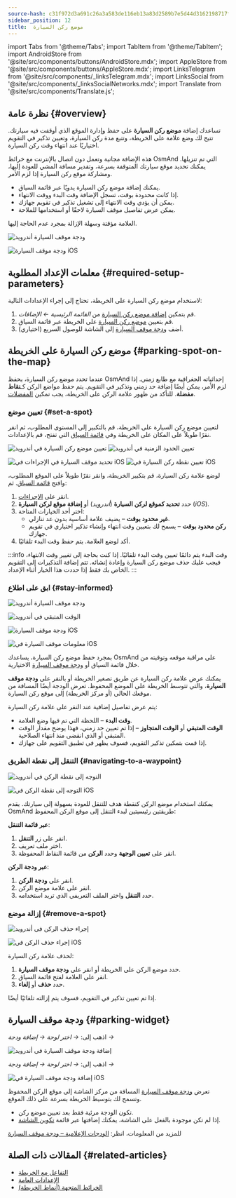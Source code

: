 ```yaml
---
source-hash: c31f972d3a691c26a3a583de116eb13a83d2589b7e5d44d3162198717f9b326f
sidebar_position: 12
title:  موضع ركن السيارة
---
```


import Tabs from '@theme/Tabs';
import TabItem from '@theme/TabItem';
import AndroidStore from '@site/src/components/buttons/AndroidStore.mdx';
import AppleStore from '@site/src/components/buttons/AppleStore.mdx';
import LinksTelegram from '@site/src/components/_linksTelegram.mdx';
import LinksSocial from '@site/src/components/_linksSocialNetworks.mdx';
import Translate from '@site/src/components/Translate.js';


## نظرة عامة {#overview}

تساعدك إضافة **موضع ركن السيارة** على حفظ وإدارة الموقع الذي أوقفت فيه سيارتك. تتيح لك وضع علامة على الخريطة، وتتبع مدة ركن السيارة، وتعيين تذكير في التقويم اختياريًا عند انتهاء وقت ركن السيارة.

هذه الإضافة مجانية وتعمل دون اتصال بالإنترنت مع خرائط OsmAnd التي تم تنزيلها. يمكنك تحديد موقع سيارتك المتوقفة بسرعة، وتقدير مسافة المشي للعودة إليها، ومشاركة موقع ركن السيارة إذا لزم الأمر.

- يمكنك إضافة موضع ركن السيارة يدويًا عبر قائمة السياق.
- إذا كانت محدودة بوقت، تسجل الإضافة وقت البدء ووقت الانتهاء.
- يمكن أن يؤدي وقت الانتهاء إلى تشغيل تذكير في تقويم جهازك.
- يمكن عرض تفاصيل موقف السيارة لاحقًا أو استخدامها للملاحة.

العلامة مؤقتة وسهلة الإزالة بمجرد عدم الحاجة إليها.

<Tabs groupId="operating-systems" queryString="current-os">

<TabItem value="android" label="أندرويد">

![ودجة موقف السيارة أندرويد](@site/static/img/plugins/parking/parking_widget_android.png)

</TabItem>

<TabItem value="ios" label="iOS">

![ودجة موقف السيارة iOS](@site/static/img/plugins/parking/parking_widget_ios.png)

</TabItem>

</Tabs>


## معلمات الإعداد المطلوبة {#required-setup-parameters}

لاستخدام موضع ركن السيارة على الخريطة، تحتاج إلى إجراء الإعدادات التالية:

1. قم بتمكين [إضافة موضع ركن السيارة](../plugins/index.md#enable--disable) من *القائمة الرئيسية ← الإضافات*.  
2. قم بتعيين [موضع ركن السيارة](#set-a-spot) على الخريطة عبر قائمة السياق.
3. (اختياري) أضف [ودجة موقف السيارة](#parking-widget) إلى الشاشة للوصول السريع.  


## موضع ركن السيارة على الخريطة {#parking-spot-on-the-map}

عندما تحدد موضع ركن السيارة، يحفظ OsmAnd إحداثياته الجغرافية مع طابع زمني. إذا لزم الأمر، يمكن أيضًا إضافة حد زمني وتذكير في التقويم. يتم حفظ مواضع الركن كـ**نقاط مفضلة**. للتأكد من ظهور علامة الركن على الخريطة، يجب تمكين [المفضلات](../personal/favorites.md).


### تعيين موضع {#set-a-spot}

لتعيين موضع ركن السيارة على الخريطة، قم بالتكبير إلى المستوى المطلوب، ثم انقر نقرًا طويلاً على المكان على الخريطة وفي [قائمة السياق](../map/map-context-menu.md) التي تفتح، قم بالإعدادات.

<Tabs groupId="operating-systems" queryString="current-os">

<TabItem value="android" label="أندرويد">

![تعيين موضع ركن السيارة في أندرويد](@site/static/img/plugins/parking/and_set_p_point_limit.png) ![تعيين الحدود الزمنية في أندرويد](@site/static/img/plugins/parking/and_set_p_point4_.png)

</TabItem>

<TabItem value="ios" label="iOS">

![تحديد موقف السيارة في الإجراءات في iOS](@site/static/img/plugins/parking/ios_set_p_point2.png)  ![تعيين نقطة ركن السيارة في iOS](@site/static/img/plugins/parking/ios_set_p_point3_-2.png)

</TabItem>

</Tabs>

لوضع علامة ركن السيارة، قم بتكبير الخريطة، وانقر نقرًا طويلاً على الموقع المطلوب، وافتح [قائمة السياق](../map/map-context-menu.md). ثم:

1. انقر على [الإجراءات](../map/map-context-menu#actions).
2. حدد **تحديد كموقع لركن السيارة** (*أندرويد*) أو **إضافة موقع لركن السيارة** (*iOS*).
3. اختر أحد الخيارات المتاحة:
   - **غير محدود بوقت** – يضيف علامة أساسية بدون عد تنازلي.
   - **ركن محدود بوقت** – يسمح لك بتعيين وقت انتهاء وإنشاء تذكير اختياري في تقويم جهازك.
4. أكد لوضع العلامة. يتم حفظ وقت البدء تلقائيًا.

:::info وقت البدء
يتم دائمًا تعيين وقت البدء تلقائيًا. إذا كنت بحاجة إلى تغيير وقت الانتهاء، فيجب عليك حذف موضع ركن السيارة وإعادة إنشائه. تتم إضافة التذكيرات إلى التقويم الخاص بك فقط إذا حددت هذا الخيار أثناء الإعداد.
:::


### ابق على اطلاع {#stay-informed}

<Tabs groupId="operating-systems" queryString="current-os">

<TabItem value="android" label="أندرويد">

![ودجة موقف السيارة أندرويد](@site/static/img/plugins/parking/parking_widget_android.png)

![الوقت المتبقي في أندرويد](@site/static/img/plugins/parking/and_parking_info_left.png)

</TabItem>

<TabItem value="ios" label="iOS">

![ودجة موقف السيارة iOS](@site/static/img/plugins/parking/parking_widget_ios.png)

![معلومات موقف السيارة في iOS](@site/static/img/plugins/parking/ios_parking_info.png)


</TabItem>

</Tabs>

بمجرد حفظ موضع ركن السيارة، يساعدك OsmAnd على مراقبة موقعه وتوقيته من خلال قائمة السياق أو [ودجة موقف السيارة](#parking-widget) الاختيارية.

يمكنك عرض علامة ركن السيارة عن طريق تصغير الخريطة أو بالنقر على **ودجة موقف السيارة**، والتي تتوسط الخريطة على الموضع المحفوظ. تعرض الودجة أيضًا المسافة من موقعك الحالي (أو مركز الخريطة) إلى موقع ركن السيارة.

يتم عرض تفاصيل إضافية عند النقر على علامة ركن السيارة:

- **وقت البدء** – اللحظة التي تم فيها وضع العلامة.
- **الوقت المتبقي** أو **الوقت المتجاوز** – إذا تم تعيين حد زمني، فهذا يوضح مقدار الوقت المتبقي أو الذي انقضى منذ انتهاء الصلاحية.
- إذا قمت بتمكين تذكير التقويم، فسوف يظهر في تطبيق التقويم على جهازك.


### التنقل إلى نقطة الطريق {#navigating-to-a-waypoint}

<Tabs groupId="operating-systems" queryString="current-os">

<TabItem value="android" label="أندرويد">

![التوجه إلى نقطة الركن في أندرويد](@site/static/img/plugins/parking/and_navigating_to_parking.png)

</TabItem>

<TabItem value="ios" label="iOS">

![التوجه إلى نقطة الركن في iOS](@site/static/img/plugins/parking/ios_going_to_parking.png)

</TabItem>

</Tabs>

يمكنك استخدام موضع الركن كنقطة هدف للتنقل للعودة بسهولة إلى سيارتك. يقدم OsmAnd طريقتين رئيسيتين لبدء التنقل إلى موقع الركن المحفوظ:

**عبر قائمة التنقل**:

  1. انقر على زر **التنقل**.  
  2. اختر ملف تعريف.  
  3. انقر على **تعيين الوجهة** وحدد **الركن** من قائمة النقاط المحفوظة.

**عبر ودجة الركن**:

  1. انقر على **ودجة الركن**.  
  2. انقر على علامة موضع الركن.  
  3. حدد **التنقل** واختر الملف التعريفي الذي تريد استخدامه.


### إزالة موضع {#remove-a-spot}

<Tabs groupId="operating-systems" queryString="current-os">

<TabItem value="android" label="أندرويد">

![إجراء حذف الركن في أندرويد](@site/static/img/map/context_menu_limited_parking.png)

</TabItem>

<TabItem value="ios" label="iOS">

<!-- ![Action Delete Parking in Android](@site/static/img/map/context_menu_limited_parking.png) -->
  
![إجراء حذف الركن في iOS](@site/static/img/map/context_menu_limited_parking_ios.png)

</TabItem>

</Tabs>

لحذف علامة ركن السيارة:

1. حدد موضع الركن على الخريطة أو انقر على **ودجة موقف السيارة**.
2. انقر على العلامة لفتح قائمة السياق.
3. حدد **حذف** أو **إلغاء**.

إذا تم تعيين تذكير في التقويم، فسوف يتم إزالته تلقائيًا أيضًا.


## ودجة موقف السيارة {#parking-widget}

<Tabs groupId="operating-systems" queryString="current-os">

<TabItem value="android" label="أندرويد">

اذهب إلى: *<Translate android="true" ids="shared_string_menu,map_widget_config"/> → اختر لوحة → إضافة ودجة → <Translate android="true" ids="map_widget_parking"/>*  

![إضافة ودجة موقف السيارة في أندرويد](@site/static/img/plugins/parking/and_adding_parking_widget_andr.png)

</TabItem>

<TabItem value="ios" label="iOS">

اذهب إلى: *<Translate ios="true" ids="shared_string_menu,layer_map_appearance"/> → اختر لوحة → إضافة ودجة → <Translate ios="true" ids="parking_place"/>*  

![إضافة ودجة موقف السيارة في iOS](@site/static/img/plugins/parking/ios_adding_parking_widget-2.png)

</TabItem>

</Tabs>

تعرض [ودجة موقف السيارة](../widgets/info-widgets.md#parking-widget) المسافة من مركز الشاشة إلى موقع الركن المحفوظ وتسمح لك بتوسيط الخريطة بسرعة على ذلك الموقع.

- تكون الودجة مرئية فقط بعد تعيين موضع ركن.
- إذا لم تكن موجودة بالفعل على الشاشة، يمكنك إضافتها عبر قائمة [تكوين الشاشة](../widgets/configure-screen.md).

للمزيد من المعلومات، انظر: [الودجات الإعلامية – ودجة موقف السيارة](https://osmand.net/docs/user/widgets/info-widgets#parking-widget)


## المقالات ذات الصلة {#related-articles}

- [التفاعل مع الخريطة](../../user/map/interact-with-map.md)
- [الإعدادات العامة](../../user/personal/global-settings.md)
- [الخرائط المتجهة (أنماط الخريطة)](../../user/map/vector-maps.md)
